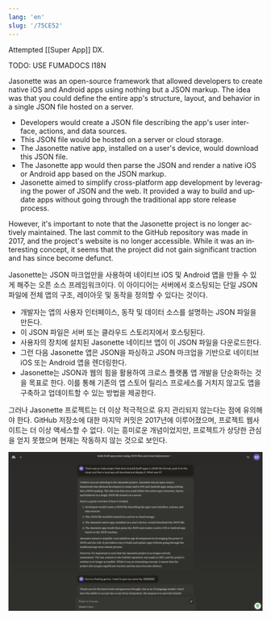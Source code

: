 ```yaml
---
lang: 'en'
slug: '/75CE52'
---
```


Attempted [[Super App]] DX.


TODO: USE FUMADOCS I18N

<div lang='en-US'>

Jasonette was an open-source framework that allowed developers to create native iOS and Android apps using nothing but a JSON markup. The idea was that you could define the entire app's structure, layout, and behavior in a single JSON file hosted on a server.

- Developers would create a JSON file describing the app's user interface, actions, and data sources.
- This JSON file would be hosted on a server or cloud storage.
- The Jasonette native app, installed on a user's device, would download this JSON file.
- The Jasonette app would then parse the JSON and render a native iOS or Android app based on the JSON markup.
- Jasonette aimed to simplify cross-platform app development by leveraging the power of JSON and the web. It provided a way to build and update apps without going through the traditional app store release process.

However, it's important to note that the Jasonette project is no longer actively maintained. The last commit to the GitHub repository was made in 2017, and the project's website is no longer accessible. While it was an interesting concept, it seems that the project did not gain significant traction and has since become defunct.

</div>


<div lang='ko-KR'>

Jasonette는 JSON 마크업만을 사용하여 네이티브 iOS 및 Android 앱을 만들 수 있게 해주는 오픈 소스 프레임워크이다. 이 아이디어는 서버에서 호스팅되는 단일 JSON 파일에 전체 앱의 구조, 레이아웃 및 동작을 정의할 수 있다는 것이다.

- 개발자는 앱의 사용자 인터페이스, 동작 및 데이터 소스를 설명하는 JSON 파일을 만든다.
- 이 JSON 파일은 서버 또는 클라우드 스토리지에서 호스팅된다.
- 사용자의 장치에 설치된 Jasonette 네이티브 앱이 이 JSON 파일을 다운로드한다.
- 그런 다음 Jasonette 앱은 JSON을 파싱하고 JSON 마크업을 기반으로 네이티브 iOS 또는 Android 앱을 렌더링한다.
- Jasonette는 JSON과 웹의 힘을 활용하여 크로스 플랫폼 앱 개발을 단순화하는 것을 목표로 한다. 이를 통해 기존의 앱 스토어 릴리스 프로세스를 거치지 않고도 앱을 구축하고 업데이트할 수 있는 방법을 제공한다.

그러나 Jasonette 프로젝트는 더 이상 적극적으로 유지 관리되지 않는다는 점에 유의해야 한다. GitHub 저장소에 대한 마지막 커밋은 2017년에 이루어졌으며, 프로젝트 웹사이트는 더 이상 액세스할 수 없다. 이는 흥미로운 개념이었지만, 프로젝트가 상당한 관심을 얻지 못했으며 현재는 작동하지 않는 것으로 보인다.

</div>


![Claude is a genius](../assets/F8DCCC.png)
